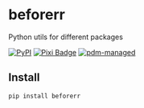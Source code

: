 # beforerr


<!-- WARNING: THIS FILE WAS AUTOGENERATED! DO NOT EDIT! -->

Python utils for different packages

[![PyPI](https://img.shields.io/pypi/v/beforerr.png)](https://pypi.org/project/beforerr/)
[![Pixi
Badge](https://img.shields.io/endpoint?url=https://raw.githubusercontent.com/prefix-dev/pixi/main/assets/badge/v0.json)](https://pixi.sh)
[![pdm-managed](https://img.shields.io/badge/pdm-managed-blueviolet.png)](https://pdm-project.org)

## Install

``` sh
pip install beforerr
```
